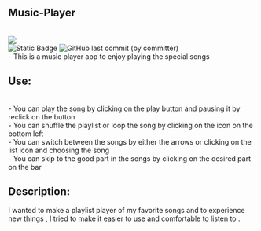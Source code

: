 <h2 style=" text-align=center;"> Music-Player </h2>
<br>
<img src="images/banner.png">
<br>
<img alt="Static Badge" src="https://img.shields.io/badge/Listen--to--my--fav--songs-lightgray">

<img alt="GitHub last commit (by committer)" src="https://img.shields.io/github/last-commit/Ghaliah1/music-player?labelColor=lightgray&color=purple">
<br>
- This is a music player app to enjoy playing the special songs
<br>
<h2 style=" text-align=center;"> Use: </h2>
<br>
- You can play the song by clicking on the play button and pausing it by reclick on the button 
<br>
- You can shuffle the playlist or loop the song by clicking on the icon on the bottom left
<br>
- You can switch between the songs by either the arrows or clicking on the list icon and choosing the song 
<br>
- You can skip to the good part in the songs by clicking on the desired part on the bar 
<br>
<h2 style=" text-align=center;"> Description:</h2>
I wanted to make a playlist player of my favorite songs and to experience new things , I tried to make it easier to use and comfortable to listen to .

